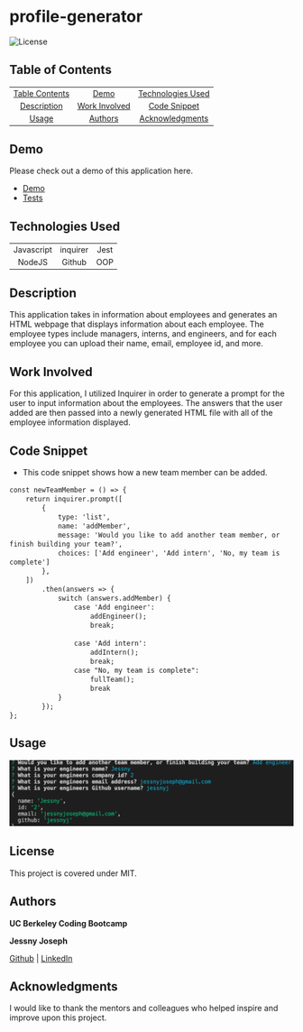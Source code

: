 # profile-generator
![License](https://img.shields.io/badge/license-MIT-181717?style=for-the-badge) 

## Table of Contents
||||
|:-:|:-:|:-:|
|[Table Contents](#table-of-contents)|[Demo](#demo)|[Technologies Used](#technologies-used)
|[Description](#description)|[Work Involved](#work-involved)|[Code Snippet](#code-snippet)
|[Usage](#usage)|[Authors](#authors)|[Acknowledgments](#acknowledgments)

## Demo
Please check out a demo of this application here.
* [Demo](https://drive.google.com/file/d/1JHsCq0hlwEHyoYh7O2OduTIXa8kHjzez/view)
* [Tests](https://drive.google.com/file/d/1c2EleMVEDdQb6HWnxpyqQrFfjZ1Nbf1e/view)

## Technologies Used
||||
|:-:|:-:|:-:|
|Javascript		|inquirer |Jest	
|NodeJS	|Github |OOP

## Description
This application takes in information about employees and generates an HTML webpage that displays information about each employee. The employee types include managers, interns, and engineers, and for each employee you can upload their name, email, employee id, and more. 

## Work Involved
For this application, I utilized Inquirer in order to generate a prompt for the user to input information about the employees. The answers that the user added are then passed into a newly generated HTML file with all of the employee information displayed. 

## Code Snippet
* This code snippet shows how a new team member can be added.
```
const newTeamMember = () => {
    return inquirer.prompt([
        {
            type: 'list',
            name: 'addMember',
            message: 'Would you like to add another team member, or finish building your team?',
            choices: ['Add engineer', 'Add intern', 'No, my team is complete']
        },
    ])
        .then(answers => {
            switch (answers.addMember) {
                case 'Add engineer':
                    addEngineer();
                    break;

                case 'Add intern':
                    addIntern();
                    break;
                case "No, my team is complete":
                    fullTeam();
                    break
            }
        });
};
```

## Usage
![How to use](./Develop/profile-use.png)

## License
This project is covered under MIT.

## Authors
**UC Berkeley Coding Bootcamp**

**Jessny Joseph** 

[Github](https://github.com/jessnyj) | [LinkedIn](https://www.linkedin.com/in/jessny-joseph-361515201)

## Acknowledgments
I would like to thank the mentors and colleagues who helped inspire and improve upon this project.